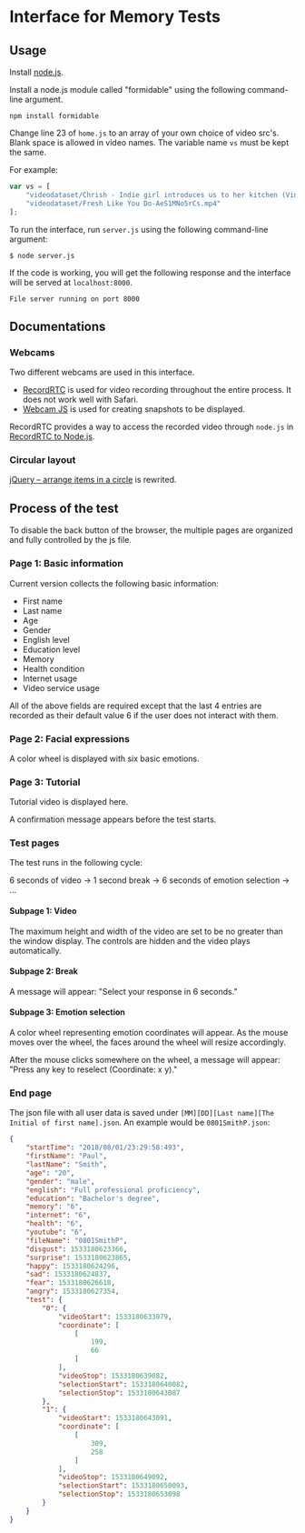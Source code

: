 # Interface for Memory Tests

## Usage

Install [node.js](https://nodejs.org/).

Install a node.js module called "formidable" using the following command-line argument.
```
npm install formidable
```
Change line 23 of `home.js` to an array of your own choice of video src's. Blank space is allowed in video names. The variable name `vs` must be kept the same.

For example:
```javascript
var vs = [
    "videodataset/Chrish - Indie girl introduces us to her kitchen (Vine)-8SU0gFPMwP8.mp4", 
    "videodataset/Fresh Like You Do-AeS1MNo5rCs.mp4"
];
```
To run the interface, run `server.js` using the following command-line argument:
```
$ node server.js
```
If the code is working, you will get the following response and the interface will be served at `localhost:8000`.
```
File server running on port 8000
```


## Documentations
### Webcams
Two different webcams are used in this interface. 
* [RecordRTC](https://recordrtc.org/) is used for video recording throughout the entire process. It does not work well with Safari.
* [Webcam JS](https://github.com/jhuckaby/webcamjs) is used for creating snapshots to be displayed. 

RecordRTC provides a way to access the recorded video through `node.js` in [RecordRTC to Node.js](https://github.com/muaz-khan/RecordRTC/tree/master/RecordRTC-to-Nodejs).

### Circular layout
[jQuery – arrange items in a circle](http://www.connolly-technologies.com/jquery-arrange-items-in-a-circle/)
is rewrited.

## Process of the test
To disable the back button of the browser, the multiple pages are organized and fully controlled by the js file.
### Page 1: Basic information
Current version collects the following basic information:
* First name
* Last name
* Age
* Gender
* English level
* Education level
* Memory
* Health condition
* Internet usage
* Video service usage

All of the above fields are required except that the last 4 entries are recorded as their default value 6 if the user does not interact with them.
### Page 2: Facial expressions
A color wheel is displayed with six basic emotions.
### Page 3: Tutorial
Tutorial video is displayed here.

A confirmation message appears before the test starts.
### Test pages
The test runs in the following cycle:

6 seconds of video -> 1 second break -> 6 seconds of emotion selection -> ...
#### Subpage 1: Video
The maximum height and width of the video are set to be no greater than the window display. The controls are hidden and the video plays automatically.
#### Subpage 2: Break
A message will appear: "Select your response in 6 seconds."
#### Subpage 3: Emotion selection
A color wheel representing emotion coordinates will appear. As the mouse moves over the wheel, the faces around the wheel will resize accordingly. 

After the mouse clicks somewhere on the wheel, a message will appear: "Press any key to reselect (Coordinate: x y)."


### End page
The json file with all user data is saved under `[MM][DD][Last name][The Initial of first name].json`.
An example would be `0801SmithP.json`:
```json
{
    "startTime": "2018/08/01/23:29:58:493",
    "firstName": "Paul",
    "lastName": "Smith",
    "age": "20",
    "gender": "male",
    "english": "Full professional proficiency",
    "education": "Bachelor's degree",
    "memory": "6",
    "internet": "6",
    "health": "6",
    "youtube": "6",
    "fileName": "0801SmithP",
    "disgust": 1533180623366,
    "surprise": 1533180623865,
    "happy": 1533180624296,
    "sad": 1533180624837,
    "fear": 1533180626618,
    "angry": 1533180627354,
    "test": {
        "0": {
            "videoStart": 1533180633079,
            "coordinate": [
                [
                    199,
                    66
                ]
            ],
            "videoStop": 1533180639082,
            "selectionStart": 1533180640082,
            "selectionStop": 1533180643087
        },
        "1": {
            "videoStart": 1533180643091,
            "coordinate": [
                [
                    309,
                    258
                ]
            ],
            "videoStop": 1533180649092,
            "selectionStart": 1533180650093,
            "selectionStop": 1533180653098
        }
    }
}
```
